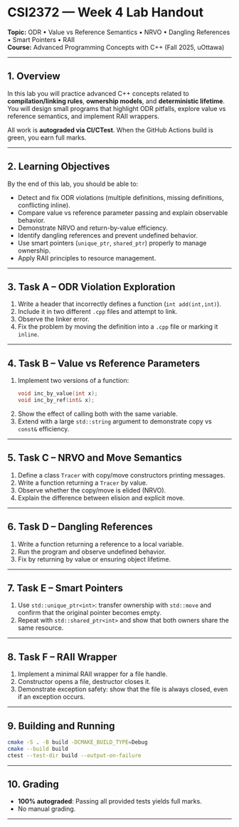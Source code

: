 # CSI2372 — Week 4 Lab Handout

**Topic:** ODR • Value vs Reference Semantics • NRVO • Dangling References • Smart Pointers • RAII  
**Course:** Advanced Programming Concepts with C++ (Fall 2025, uOttawa)

---
## 1. Overview

In this lab you will practice advanced C++ concepts related to **compilation/linking rules**, **ownership models**, and **deterministic lifetime**. You will design small programs that highlight ODR pitfalls, explore value vs reference semantics, and implement RAII wrappers.

All work is **autograded via CI/CTest**. When the GitHub Actions build is green, you earn full marks.

---
## 2. Learning Objectives

By the end of this lab, you should be able to:

- Detect and fix ODR violations (multiple definitions, missing definitions, conflicting inline).
- Compare value vs reference parameter passing and explain observable behavior.
- Demonstrate NRVO and return-by-value efficiency.
- Identify dangling references and prevent undefined behavior.
- Use smart pointers (`unique_ptr`, `shared_ptr`) properly to manage ownership.
- Apply RAII principles to resource management.

---
## 3. Task A – ODR Violation Exploration

1. Write a header that incorrectly defines a function (`int add(int,int)`).
2. Include it in two different `.cpp` files and attempt to link.
3. Observe the linker error.
4. Fix the problem by moving the definition into a `.cpp` file or marking it `inline`.

---
## 4. Task B – Value vs Reference Parameters

1. Implement two versions of a function:
   ```cpp
   void inc_by_value(int x);
   void inc_by_ref(int& x);
   ```
2. Show the effect of calling both with the same variable.
3. Extend with a large `std::string` argument to demonstrate copy vs `const&` efficiency.

---
## 5. Task C – NRVO and Move Semantics

1. Define a class `Tracer` with copy/move constructors printing messages.
2. Write a function returning a `Tracer` by value.
3. Observe whether the copy/move is elided (NRVO).
4. Explain the difference between elision and explicit move.

---
## 6. Task D – Dangling References

1. Write a function returning a reference to a local variable.
2. Run the program and observe undefined behavior.
3. Fix by returning by value or ensuring object lifetime.

---
## 7. Task E – Smart Pointers

1. Use `std::unique_ptr<int>`: transfer ownership with `std::move` and confirm that the original pointer becomes empty.
2. Repeat with `std::shared_ptr<int>` and show that both owners share the same resource.

---
## 8. Task F – RAII Wrapper

1. Implement a minimal RAII wrapper for a file handle.
2. Constructor opens a file, destructor closes it.
3. Demonstrate exception safety: show that the file is always closed, even if an exception occurs.

---
## 9. Building and Running

```bash
cmake -S . -B build -DCMAKE_BUILD_TYPE=Debug
cmake --build build
ctest --test-dir build --output-on-failure
```

---
## 10. Grading

- **100% autograded**: Passing all provided tests yields full marks.
- No manual grading.

---

